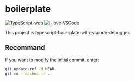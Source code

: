
# boilerplate

[![TypeScript-web](https://img.shields.io/badge/TypeScript-web-007ACC.svg?logo=typescript)](https://www.typescriptlang.org/) [![I-love-VSCode](https://img.shields.io/badge/I%20love-VSCode-007ACC.svg?logo=visual-studio-code)](https://code.visualstudio.com/)

This project is typescript-boilerplate-with-vscode-debugger.

## Recommand

If you want to modify the initial commit, enter:

```bash
git update-ref -d HEAD
git rm --cached -r .
```

